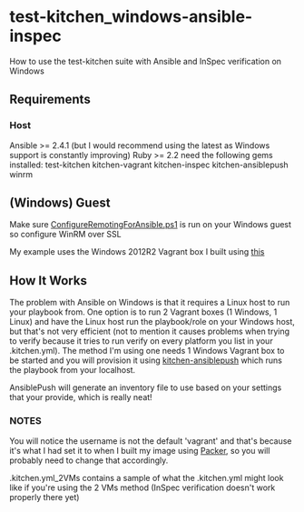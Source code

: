 # test-kitchen_windows-ansible-inspec
How to use the test-kitchen suite with Ansible and InSpec verification on Windows

## Requirements

### Host
 Ansible >= 2.4.1 (but I would recommend using the latest as Windows support is constantly improving)
 Ruby >= 2.2
need the following gems installed:
 test-kitchen
 kitchen-vagrant
 kitchen-inspec
 kitchen-ansiblepush
 winrm

## (Windows) Guest
Make sure [ConfigureRemotingForAnsible.ps1](https://github.com/ansible/ansible/blob/devel/examples/scripts/ConfigureRemotingForAnsible.ps1) is run on your Windows guest so configure WinRM over SSL

My example uses the Windows 2012R2 Vagrant box I built using [this](https://github.com/Neutrollized/packer-windows)

## How It Works

The problem with Ansible on Windows is that it requires a Linux host to run your playbook from.  One option is to run 2 Vagrant boxes (1 Windows, 1 Linux) and have the Linux host run the playbook/role on your Windows host, but that's not very efficient (not to mention it causes problems when trying to verify because it tries to run verify on every platform you list in your .kitchen.yml).  The method I'm using one needs 1 Windows Vagrant box to be started and you will provision it using [kitchen-ansiblepush](https://github.com/ahelal/kitchen-ansiblepush) which runs the playbook from your localhost.

AnsiblePush will generate an inventory file to use based on your settings that your provide, which is really neat!

### NOTES

You will notice the username is not the default 'vagrant' and that's because it's what I had set it to when I built my image using [Packer](www.packer.io), so you will probably need to change that accordingly.

.kitchen.yml_2VMs contains a sample of what the .kitchen.yml might look like if you're using the 2 VMs method (InSpec verification doesn't work properly there yet)
